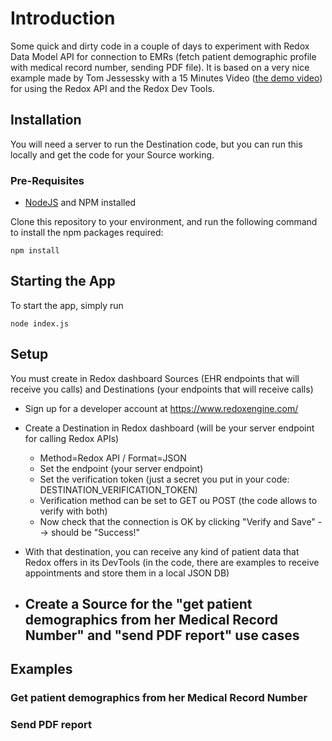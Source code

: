 # Introduction

Some quick and dirty code in a couple of days to experiment with Redox Data Model API for connection to EMRs (fetch patient demographic profile with medical record number, sending PDF file).
It is based on a very nice example made by Tom Jessessky with a 15 Minutes Video ([the demo video](https://www.youtube.com/watch?v=4_CURkT_fCo)) for using the Redox API and the Redox Dev Tools. 

## Installation
You will need a server to run the Destination code, but you can run this locally and get the code for your Source working. 

### Pre-Requisites
- [NodeJS](https://nodejs.org) and NPM installed

Clone this repository to your environment, and run the following command to install the npm packages required:
```
npm install
```

## Starting the App
To start the app, simply run
```
node index.js
```  

## Setup

You must create in Redox dashboard Sources (EHR endpoints that will receive you calls) and Destinations (your endpoints that will receive calls)

- Sign up for a developer account at https://www.redoxengine.com/
- Create a Destination in Redox dashboard (will be your server endpoint for calling Redox APIs)
  - Method=Redox API / Format=JSON
  - Set the endpoint (your server endpoint) 
  - Set the verification token (just a secret you put in your code: DESTINATION_VERIFICATION_TOKEN)
  - Verification method can be set to GET ou POST (the code allows to verify with both) 
  - Now check that the connection is OK by clicking "Verify and Save" --> should be "Success!"
- With that destination, you can receive any kind of patient data that Redox offers in its DevTools (in the code, there are examples to receive appointments and store them in a local JSON DB)

- Create a Source for the "get patient demographics from her Medical Record Number" and "send PDF report" use cases
  - 





## Examples

### Get patient demographics from her Medical Record Number


### Send PDF report








